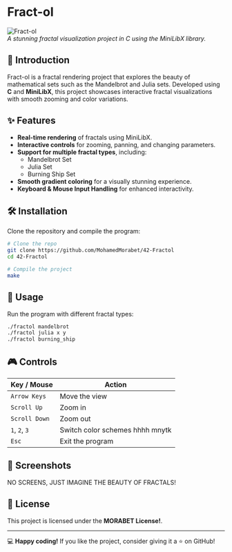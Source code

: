 # Fract-ol

![Fract-ol](https://upload.wikimedia.org/wikipedia/commons/thumb/2/21/Mandel_zoom_00_mandelbrot_set.jpg/800px-Mandel_zoom_00_mandelbrot_set.jpg)  
*A stunning fractal visualization project in C using the MiniLibX library.*

## 🌌 Introduction
Fract-ol is a fractal rendering project that explores the beauty of mathematical sets such as the Mandelbrot and Julia sets. Developed using **C** and **MiniLibX**, this project showcases interactive fractal visualizations with smooth zooming and color variations.

## ✨ Features
- **Real-time rendering** of fractals using MiniLibX.
- **Interactive controls** for zooming, panning, and changing parameters.
- **Support for multiple fractal types**, including:
  - Mandelbrot Set
  - Julia Set
  - Burning Ship Set
- **Smooth gradient coloring** for a visually stunning experience.
- **Keyboard & Mouse Input Handling** for enhanced interactivity.

## 🛠️ Installation
Clone the repository and compile the program:

```bash
# Clone the repo
git clone https://github.com/MohamedMorabet/42-Fractol
cd 42-Fractol

# Compile the project
make
```

## 🚀 Usage
Run the program with different fractal types:

```bash
./fractol mandelbrot
./fractol julia x y
./fractol burning_ship
```

## 🎮 Controls
| Key / Mouse | Action |
|------------|--------|
| `Arrow Keys` | Move the view |
| `Scroll Up` | Zoom in |
| `Scroll Down` | Zoom out |
| `1`, `2`, `3` | Switch color schemes hhhh mnytk|
| `Esc` | Exit the program |

## 📸 Screenshots
NO SCREENS, JUST IMAGINE THE BEAUTY OF FRACTALS!

## 📜 License
This project is licensed under the **MORABET License!**.

---
💻 **Happy coding!** If you like the project, consider giving it a ⭐ on GitHub!
